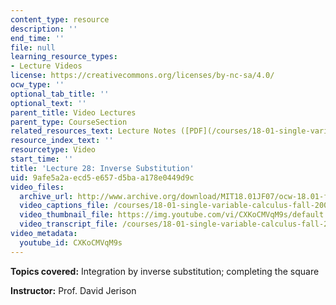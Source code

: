 ```yaml
---
content_type: resource
description: ''
end_time: ''
file: null
learning_resource_types:
- Lecture Videos
license: https://creativecommons.org/licenses/by-nc-sa/4.0/
ocw_type: ''
optional_tab_title: ''
optional_text: ''
parent_title: Video Lectures
parent_type: CourseSection
related_resources_text: Lecture Notes ([PDF](/courses/18-01-single-variable-calculus-fall-2006/resources/lec28))
resource_index_text: ''
resourcetype: Video
start_time: ''
title: 'Lecture 28: Inverse Substitution'
uid: 9afe5a2a-ecd5-e657-d5ba-a178e0449d9c
video_files:
  archive_url: http://www.archive.org/download/MIT18.01JF07/ocw-18.01-f07-lec28_300k.mp4
  video_captions_file: /courses/18-01-single-variable-calculus-fall-2006/f0c299539bd15966a13a57933d0db596_CXKoCMVqM9s.vtt
  video_thumbnail_file: https://img.youtube.com/vi/CXKoCMVqM9s/default.jpg
  video_transcript_file: /courses/18-01-single-variable-calculus-fall-2006/d37dbf3b71f85754cee509c6f7b8f490_CXKoCMVqM9s.pdf
video_metadata:
  youtube_id: CXKoCMVqM9s
---
```


**Topics covered:** Integration by inverse substitution; completing the square

**Instructor:** Prof. David Jerison

